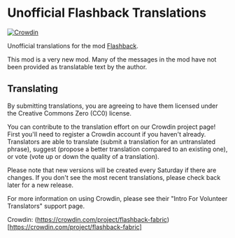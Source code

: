 # Unofficial Flashback Translations

[![Crowdin](https://badges.crowdin.net/flashback-fabric/localized.svg)](https://crowdin.com/project/flashback-fabric)

Unofficial translations for the mod [Flashback](https://modrinth.com/mod/flashback).

This mod is a very new mod. Many of the messages in the mod have not been provided as translatable text by the author.

## Translating
By submitting translations, you are agreeing to have them licensed under the Creative Commons Zero (CC0) license.

You can contribute to the translation effort on our Crowdin project page! First you'll need to register a Crowdin account if you haven't already. Translators are able to translate (submit a translation for an untranslated phrase), suggest (propose a better translation compared to an existing one), or vote (vote up or down the quality of a translation).

Please note that new versions will be created every Saturday if there are changes. If you don't see the most recent translations, please check back later for a new release.

For more information on using Crowdin, please see their "Intro For Volunteer Translators" support page.

Crowdin: (https://crowdin.com/project/flashback-fabric)[https://crowdin.com/project/flashback-fabric]
